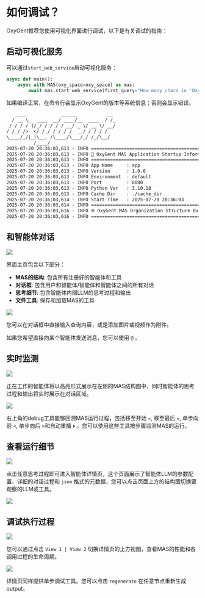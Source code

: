 # 如何调试？

OxyGent推荐您使用可视化界面进行调试，以下是有关调试的指南：

## 启动可视化服务

可以通过`start_web_service`启动可视化服务：

```python
async def main():
    async with MAS(oxy_space=oxy_space) as mas:
        await mas.start_web_service(first_query="How many chars in 'OxyGent'?")
```

如果编译正常，在命令行会显示OxyGent的版本等系统信息；否则会显示错误。

```apache
   ____             ______           __ 
  / __ \_  ____  __/ ____/__  ____  / /_
 / / / / |/_/ / / / / __/ _ \/ __ \/ __/
/ /_/ />  </ /_/ / /_/ /  __/ / / / /_  
\____/_/|_|\__, /\____/\___/_/ /_/\__/  
          /____/                        
2025-07-20 20:36:03,613 - INFO ================================================================
2025-07-20 20:36:03,613 - INFO 🚀 OxyGent MAS Application Startup Information
2025-07-20 20:36:03,613 - INFO ================================================================
2025-07-20 20:36:03,613 - INFO App Name     : app
2025-07-20 20:36:03,613 - INFO Version      : 1.0.0
2025-07-20 20:36:03,613 - INFO Environment  : default
2025-07-20 20:36:03,613 - INFO Port         : 8080
2025-07-20 20:36:03,613 - INFO Python Ver   : 3.10.18
2025-07-20 20:36:03,613 - INFO Cache Dir    : ./cache_dir
2025-07-20 20:36:03,614 - INFO Start Time   : 2025-07-20 20:36:03
2025-07-20 20:36:03,614 - INFO ================================================================
2025-07-20 20:36:03,616 - INFO 🌐 OxyGent MAS Organization Structure Overview
2025-07-20 20:36:03,616 - INFO ================================================================
```

## 和智能体对话
![](http://storage.jd.local/ai-gateway-routing/prod_data/oxygent_docs_images/1.png)

界面主页包含以下部分：
+ **MAS的结构**: 包含所有注册好的智能体和工具
+ **对话框**: 包含用户和智能体/智能体和智能体之间的所有对话
+ **思考细节**: 包含智能体内部LLM的思考过程和输出
+ **文件工具**: 保存和加载MAS的工具

![](http://storage.jd.local/ai-gateway-routing/prod_data/oxygent_docs_images/2.png)

您可以在对话框中直接输入查询内容，或是添加图片或视频作为附件。

如果您希望直接向某个智能体发送消息，您可以使用 `@` 。

## 实时监测

![](http://storage.jd.local/ai-gateway-routing/prod_data/oxygent_docs_images/3.png)

正在工作的智能体将以高亮形式展示在左侧的MAS结构图中，同时智能体的思考过程和输出将实时展示在对话区域。

![](http://storage.jd.local/ai-gateway-routing/prod_data/oxygent_docs_images/4.png)

右上角的debug工具能够回溯MAS运行过程，包括移至开始 `«`, 移至最后 `»`, 单步向前 `<`, 单步向后 `>`和自动重播 `⏵` 。您可以使用这些工具按步骤监测MAS的运行。

## 查看运行细节

![](http://storage.jd.local/ai-gateway-routing/prod_data/oxygent_docs_images/5.png)

点击任意思考过程即可进入智能体详情页，这个页面展示了智能体LLM的参数配置、详细的对话过程和 `json` 格式的元数据，您可以点击页面上方的结构图切换要观察的LLM或工具。

![](http://storage.jd.local/ai-gateway-routing/prod_data/oxygent_docs_images/6.png)

## 调试执行过程

![](http://storage.jd.local/ai-gateway-routing/prod_data/oxygent_docs_images/7.png)

您可以通过点击 `View 1 | View 2` 切换详情页的上方视图，查看MAS的性能和各调用过程的生命周期。

![](http://storage.jd.local/ai-gateway-routing/prod_data/oxygent_docs_images/8.png)

详情页同样提供单步调试工具。您可以点击 `regenerate` 在任意节点重新生成output。